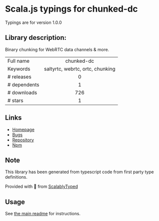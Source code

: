 
# Scala.js typings for chunked-dc

Typings are for version 1.0.0

## Library description:
Binary chunking for WebRTC data channels & more.

|                    |                 |
| ------------------ | :-------------: |
| Full name          | chunked-dc |
| Keywords           | saltyrtc, webrtc, ortc, chunking |
| # releases         | 0 |
| # dependents       | 1 |
| # downloads        | 726 |
| # stars            | 1 |

## Links
- [Homepage](https://github.com/saltyrtc/chunked-dc-js#readme)
- [Bugs](https://github.com/saltyrtc/chunked-dc-js/issues)
- [Repository](https://github.com/saltyrtc/chunked-dc-js)
- [Npm](https://www.npmjs.com/package/chunked-dc)
    


## Note
This library has been generated from typescript code from first party type definitions.

Provided with :purple_heart: from [ScalablyTyped](https://github.com/oyvindberg/ScalablyTyped)

## Usage
See [the main readme](../../readme.md) for instructions.


